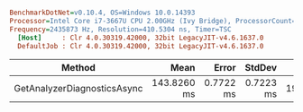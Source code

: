 ``` ini

BenchmarkDotNet=v0.10.4, OS=Windows 10.0.14393
Processor=Intel Core i7-3667U CPU 2.00GHz (Ivy Bridge), ProcessorCount=4
Frequency=2435873 Hz, Resolution=410.5304 ns, Timer=TSC
  [Host]     : Clr 4.0.30319.42000, 32bit LegacyJIT-v4.6.1637.0
  DefaultJob : Clr 4.0.30319.42000, 32bit LegacyJIT-v4.6.1637.0


```
 |                      Method |        Mean |     Error |    StdDev |     Gen 0 |  Gen 1 | Allocated |
 |---------------------------- |------------:|----------:|----------:|----------:|-------:|----------:|
 | GetAnalyzerDiagnosticsAsync | 143.8260 ms | 0.7722 ms | 0.7223 ms | 1953.9474 | 3.2895 |   0.01 GB |
